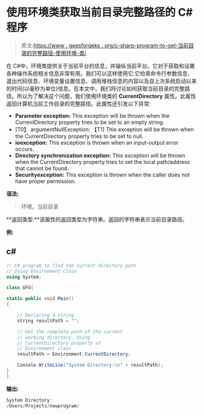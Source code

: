 # 使用环境类获取当前目录完整路径的 C#程序

> 原文:[https://www . geesforgeks . org/c-sharp-program-to-get-当前目录的完整路径-使用环境-类/](https://www.geeksforgeeks.org/c-sharp-program-to-get-the-full-path-of-the-current-directory-using-environment-class/)

在 C#中，环境类提供关于当前平台的信息，并操纵当前平台。它对于获取和设置各种操作系统相关信息非常有用。我们可以这样使用它:它检索命令行参数信息、退出代码信息、环境变量设置信息、调用堆栈信息的内容以及自上次系统启动以来的时间(以毫秒为单位)信息。在本文中，我们将讨论如何获取当前目录的完整路径。所以为了解决这个问题，我们使用环境类的 **CurrentDirectory** 属性。此属性返回计算机当前工作目录的完整路径。此属性还引发以下异常:

*   **Parameter exception:** This exception will be thrown when the CurrentDirectory property tries to be set to an empty string.
*   [T0】 argumentNullException: 【T1] This exception will be thrown when the CurrentDirectory property tries to be set to null.
*   **ioexception:** This exception is thrown when an input-output error occurs.
*   **Directory synchronization exception:** This exception will be thrown when the CurrentDirectory property tries to set the local path/address that cannot be found.
*   **Securityexception:** This exception is thrown when the caller does not have proper permission.

**语法:**

> 环境。当前目录

**返回类型:**该属性的返回类型为字符串。返回的字符串表示当前目录路径。

**例:**

## c#

```cs
// C# program to find the current directory path
// Using Environment Class
using System;

class GFG{

static public void Main()
{

    // Declaring a string
    string resultPath = "";

    // Get the complete path of the current
    // working directory. Using 
    // CurrentDirectory property of 
    // Environment class
    resultPath = Environment.CurrentDirectory;

    Console.WriteLine("System Directory:\n" + resultPath);
}
}
```

**输出:**

```cs
System Directory:
/Users/Projects/newprogram/
```